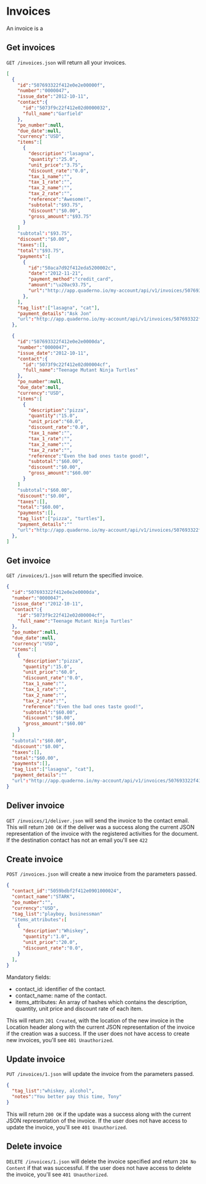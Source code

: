 # Invoices
An invoice is a

## Get invoices
`GET /invoices.json` will return all your invoices.
```json
[
  {
    "id":"507693322f412e0e2e00000f",
    "number":"0000047",
    "issue_date":"2012-10-11",
    "contact":{
      "id":"5073f9c22f412e02d0000032",
      "full_name":"Garfield"
    },
    "po_number":null,
    "due_date":null,
    "currency":"USD",
    "items":[
      {
        "description":"lasagna",
        "quantity":"25.0",
        "unit_price":"3.75",
        "discount_rate":"0.0",
        "tax_1_name":"",
        "tax_1_rate":"",
        "tax_2_name":"",
        "tax_2_rate":"",
        "reference":"Awesome!",
        "subtotal":"$93.75",
        "discount":"$0.00",
        "gross_amount":"$93.75"
      }
    ]
    "subtotal":"$93.75",
    "discount":"$0.00",
    "taxes":[],
    "total":"$93.75",
    "payments":[
      {
        "id":"50aca7d92f412eda5200002c",
        "date":"2012-11-21",
        "payment_method":"credit_card",
        "amount":"\u20ac93.75",
        "url":"http://app.quaderno.io/my-account/api/v1/invoices/507693322f412e0e2e00000f/payments/50aca7d92f412eda5200002c.json"
      },
    ],
    "tag_list":["lasagna", "cat"],
    "payment_details":"Ask Jon"
    "url":"http://app.quaderno.io/my-account/api/v1/invoices/507693322f412e0e2e00000f"
  },

  {
    "id":"507693322f412e0e2e0000da",
    "number":"0000047",
    "issue_date":"2012-10-11",
    "contact":{
      "id":"5073f9c22f412e02d00004cf",
      "full_name":"Teenage Mutant Ninja Turtles"
    },
    "po_number":null,
    "due_date":null,
    "currency":"USD",
    "items":[
      {
        "description":"pizza",
        "quantity":"15.0",
        "unit_price":"60.0",
        "discount_rate":"0.0",
        "tax_1_name":"",
        "tax_1_rate":"",
        "tax_2_name":"",
        "tax_2_rate":"",
        "reference":"Even the bad ones taste good!",
        "subtotal":"$60.00",
        "discount":"$0.00",
        "gross_amount":"$60.00"
      }
    ]
    "subtotal":"$60.00",
    "discount":"$0.00",
    "taxes":[],
    "total":"$60.00",
    "payments":[],
    "tag_list":["pizza", "turtles"],
    "payment_details":""
    "url":"http://app.quaderno.io/my-account/api/v1/invoices/507693322f412e0e2e0000da"
  },
]
```

## Get invoice
`GET /invoices/1.json` will return the specified invoice.
```json
{
  "id":"507693322f412e0e2e0000da",
  "number":"0000047",
  "issue_date":"2012-10-11",
  "contact":{
    "id":"5073f9c22f412e02d00004cf",
    "full_name":"Teenage Mutant Ninja Turtles"
  },
  "po_number":null,
  "due_date":null,
  "currency":"USD",
  "items":[
    {
      "description":"pizza",
      "quantity":"15.0",
      "unit_price":"60.0",
      "discount_rate":"0.0",
      "tax_1_name":"",
      "tax_1_rate":"",
      "tax_2_name":"",
      "tax_2_rate":"",
      "reference":"Even the bad ones taste good!",
      "subtotal":"$60.00",
      "discount":"$0.00",
      "gross_amount":"$60.00"
    }
  ]
  "subtotal":"$60.00",
  "discount":"$0.00",
  "taxes":[],
  "total":"$60.00",
  "payments":[],
  "tag_list":["lasagna", "cat"],
  "payment_details":""
  "url":"http://app.quaderno.io/my-account/api/v1/invoices/507693322f412e0e2e0000da"
}
```

## Deliver invoice
`GET /invoices/1/deliver.json` will send the invoice to the contact email.
This will return `200 OK` if the deliver was a success along the current JSON representation of the invoice with the registered activities for the document. If the destination contact has not  an email you'll see `422` 

## Create invoice
`POST /invoices.json` will create a new invoice from the parameters passed.
```json
{
  "contact_id":"5059bdbf2f412e0901000024",
  "contact_name":"STARK",
  "po_number":"",
  "currency":"USD",
  "tag_list":"playboy, businessman"
  "items_attributes":[
    {
      "description":"Whiskey",
      "quantity":"1.0",
      "unit_price":"20.0",
      "discount_rate":"0.0",
    }
  ],
}
```

Mandatory fields:

* contact_id: identifier of the contact. 
* contact_name: name of the contact.
* items_attributes: An array of hashes which contains the description, quantity, unit price and discount rate of each item. 

This will return `201 Created`, with the location of the new invoice in the Location header along with the current JSON representation of the invoice if the creation was a success.  If the user does not have access to create new invoices, you'll see `401 Unauthorized`.

## Update invoice
`PUT /invoices/1.json` will update the invoice from the parameters passed.
```json
{
  "tag_list":"whiskey, alcohol",
  "notes":"You better pay this time, Tony"
}
```

This will return `200 OK` if the update was a success along with the current JSON representation of the invoice. If the user does not have access to update the invoice, you'll see `401 Unauthorized`.

## Delete invoice
`DELETE /invoices/1.json` will delete the invoice specified and return `204 No Content` if that was successful. If the user does not have access to delete the invoice, you'll see `401 Unauthorized`.


